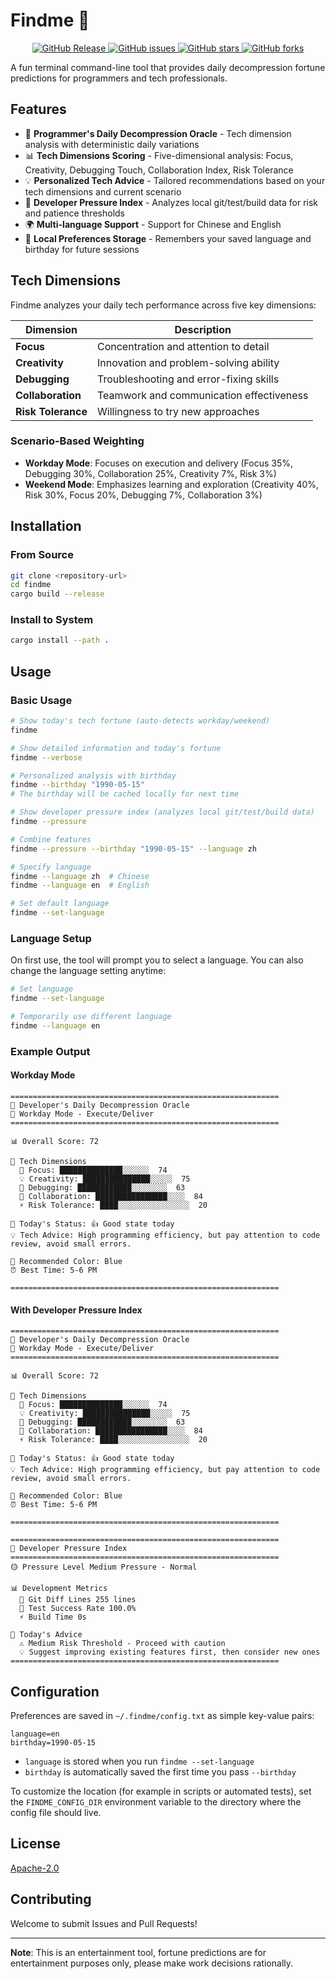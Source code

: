 # Findme 🎯

<p align="center">
  <a href="https://github.com/MartinRepo/FindMe/releases/latest">
    <img alt="GitHub Release" src="https://img.shields.io/github/v/release/MartinRepo/FindMe.svg">
  </a>
  <a href="https://github.com/MartinRepo/FindMe/issues">
    <img alt="GitHub issues" src="https://img.shields.io/github/issues/MartinRepo/FindMe?style=flat-square">
  </a>
  <a href="#">
    <img alt="GitHub stars" src="https://img.shields.io/github/stars/MartinRepo/FindMe?style=flat-square">
  </a>
  <a href="https://github.com/MartinRepo/FindMe/network">
    <img alt="GitHub forks" src="https://img.shields.io/github/forks/MartinRepo/FindMe?style=flat-square">
  </a>
</p>

A fun terminal command-line tool that provides daily decompression fortune predictions for programmers and tech professionals.

## Features

- 🎯 **Programmer's Daily Decompression Oracle** - Tech dimension analysis with deterministic daily variations
- 📊 **Tech Dimensions Scoring** - Five-dimensional analysis: Focus, Creativity, Debugging Touch, Collaboration Index, Risk Tolerance
- 💡 **Personalized Tech Advice** - Tailored recommendations based on your tech dimensions and current scenario
- 🔬 **Developer Pressure Index** - Analyzes local git/test/build data for risk and patience thresholds
- 🌍 **Multi-language Support** - Support for Chinese and English
- 💾 **Local Preferences Storage** - Remembers your saved language and birthday for future sessions

## Tech Dimensions

Findme analyzes your daily tech performance across five key dimensions:

| Dimension | Description |
|-----------|-------------|
| **Focus** | Concentration and attention to detail |
| **Creativity** | Innovation and problem-solving ability |
| **Debugging** | Troubleshooting and error-fixing skills |
| **Collaboration** | Teamwork and communication effectiveness |
| **Risk Tolerance** | Willingness to try new approaches |

### Scenario-Based Weighting

- **Workday Mode**: Focuses on execution and delivery (Focus 35%, Debugging 30%, Collaboration 25%, Creativity 7%, Risk 3%)
- **Weekend Mode**: Emphasizes learning and exploration (Creativity 40%, Risk 30%, Focus 20%, Debugging 7%, Collaboration 3%)

## Installation

### From Source

```bash
git clone <repository-url>
cd findme
cargo build --release
```

### Install to System

```bash
cargo install --path .
```

## Usage

### Basic Usage

```bash
# Show today's tech fortune (auto-detects workday/weekend)
findme

# Show detailed information and today's fortune
findme --verbose

# Personalized analysis with birthday
findme --birthday "1990-05-15"
# The birthday will be cached locally for next time

# Show developer pressure index (analyzes local git/test/build data)
findme --pressure

# Combine features
findme --pressure --birthday "1990-05-15" --language zh

# Specify language
findme --language zh  # Chinese
findme --language en  # English

# Set default language
findme --set-language
```

### Language Setup

On first use, the tool will prompt you to select a language. You can also change the language setting anytime:

```bash
# Set language
findme --set-language

# Temporarily use different language
findme --language en
```

### Example Output

#### Workday Mode
```
============================================================
🎯 Developer's Daily Decompression Oracle
📅 Workday Mode - Execute/Deliver
============================================================

📊 Overall Score: 72

🎯 Tech Dimensions
  🎯 Focus: ██████████████░░░░░░  74
  💡 Creativity: ███████████████░░░░░  75
  🐛 Debugging: ████████████░░░░░░░░  63
  🤝 Collaboration: ████████████████░░░░  84
  ⚡ Risk Tolerance: ████░░░░░░░░░░░░░░░░  20

💬 Today's Status: 👍 Good state today
💡 Tech Advice: High programming efficiency, but pay attention to code review, avoid small errors.

🎨 Recommended Color: Blue
⏰ Best Time: 5-6 PM

============================================================
```

#### With Developer Pressure Index
```
============================================================
🎯 Developer's Daily Decompression Oracle
📅 Workday Mode - Execute/Deliver
============================================================

📊 Overall Score: 72

🎯 Tech Dimensions
  🎯 Focus: ██████████████░░░░░░  74
  💡 Creativity: ███████████████░░░░░  75
  🐛 Debugging: ████████████░░░░░░░░  63
  🤝 Collaboration: ████████████████░░░░  84
  ⚡ Risk Tolerance: ████░░░░░░░░░░░░░░░░  20

💬 Today's Status: 👍 Good state today
💡 Tech Advice: High programming efficiency, but pay attention to code review, avoid small errors.

🎨 Recommended Color: Blue
⏰ Best Time: 5-6 PM

============================================================

============================================================
🔬 Developer Pressure Index
============================================================
🟡 Pressure Level Medium Pressure - Normal

📊 Development Metrics
  📝 Git Diff Lines 255 lines
  🧪 Test Success Rate 100.0%
  ⚡ Build Time 0s

💭 Today's Advice
  ⚠️ Medium Risk Threshold - Proceed with caution
  💡 Suggest improving existing features first, then consider new ones
============================================================
```

## Configuration

Preferences are saved in `~/.findme/config.txt` as simple key-value pairs:

```
language=en
birthday=1990-05-15
```

- `language` is stored when you run `findme --set-language`
- `birthday` is automatically saved the first time you pass `--birthday`

To customize the location (for example in scripts or automated tests), set the
`FINDME_CONFIG_DIR` environment variable to the directory where the config file
should live.

## License

[Apache-2.0](https://github.com/MartinRepo/FindMe/blob/main/LICENSE-APACHE)

## Contributing

Welcome to submit Issues and Pull Requests!

---

**Note**: This is an entertainment tool, fortune predictions are for entertainment purposes only, please make work decisions rationally.